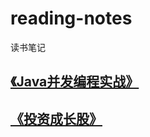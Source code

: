 # reading-notes
读书笔记

## [《Java并发编程实战》](https://github.com/ssqiming/reading-notes/tree/master/Java%E5%B9%B6%E5%8F%91%E7%BC%96%E7%A8%8B%E5%AE%9E%E6%88%98)

## [《投资成长股》](https://github.com/ssqiming/reading-notes/tree/master/%E6%8A%95%E8%B5%84%E6%88%90%E9%95%BF%E8%82%A1)

